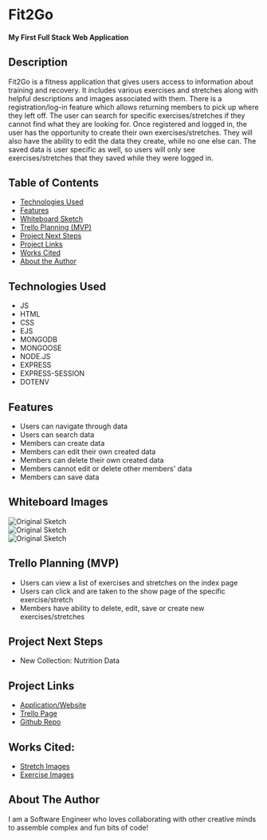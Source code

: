 # Fit2Go

#### My First Full Stack Web Application

## Description
Fit2Go is a fitness application that gives users access to information about training and recovery. It includes various exercises and stretches along with helpful descriptions and images associated with them. There is a registration/log-in feature which allows returning members to pick up where they left off. The user can search for specific exercises/stretches if they cannot find what they are looking for. Once registered and logged in, the user has the opportunity to create their own exercises/stretches. They will also have the ability to edit the data they create, while no one else can. The saved data is user specific as well, so users will only see exercises/stretches that they saved while they were logged in.

## Table of Contents
* [Technologies Used](#technologiesused)
* [Features](#features)
* [Whiteboard Sketch](#sketch)
* [Trello Planning (MVP)](#trello)
* [Project Next Steps](#nextsteps)
* [Project Links](#deployment)
* [Works Cited](#cited)
* [About the Author](#author)

## <a name="technologiesused"></a>Technologies Used
* JS
* HTML
* CSS
* EJS
* MONGODB
* MONGOOSE
* NODE.JS
* EXPRESS
* EXPRESS-SESSION
* DOTENV


## <a name="features"></a>Features
* Users can navigate through data
* Users can search data
* Members can create data
* Members can edit their own created data
* Members can delete their own created data
* Members cannot edit or delete other members' data
* Members can save data

## <a name="sketch"></a>Whiteboard Images
<img src="https://i.postimg.cc/KYx9Jz2q/IMG-4924.jpg" alt="Original Sketch"/> <br>
<img src="https://i.postimg.cc/5yYp6QB0/IMG-4925.jpg" alt="Original Sketch"/> <br>
<img src="https://i.postimg.cc/5yhgv9gm/IMG-4926.jpg" alt="Original Sketch"/>

## <a name="trello"></a>Trello Planning (MVP)
* Users can view a list of exercises and stretches on the index page
* Users can click and are taken to the show page of the specific exercise/stretch
* Members have ability to delete, edit, save or create new exercises/stretches

## <a name="nextsteps"></a>Project Next Steps
* New Collection: Nutrition Data

## <a name="deployment"></a>Project Links
* [Application/Website](https://fit2go-gtmn.onrender.com)
* [Trello Page](https://trello.com/b/fjhqoMlC/fit2go)
* [Github Repo](https://github.com/Haroonkhan0629/Fit2Go)
    
## <a name="cited"></a>Works Cited:
* [Stretch Images](https://www.meanmuscles.com/) 
* [Exercise Images](https://strengthlevel.com/)

## <a name="author"></a>About The Author
I am a Software Engineer who loves collaborating with other creative minds to assemble complex and fun bits of code!


